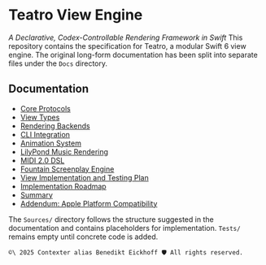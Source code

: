 # Teatro View Engine
*A Declarative, Codex-Controllable Rendering Framework in Swift*
This repository contains the specification for Teatro, a modular Swift 6 view engine. The original long-form documentation has been split into separate files under the `Docs` directory.
## Documentation
- [Core Protocols](Docs/CoreProtocols/README.md)
- [View Types](Docs/ViewTypes/README.md)
- [Rendering Backends](Docs/RenderingBackends/README.md)
- [CLI Integration](Docs/CLIIntegration/README.md)
- [Animation System](Docs/AnimationSystem/README.md)
- [LilyPond Music Rendering](Docs/LilyPondMusicRendering/README.md)
- [MIDI 2.0 DSL](Docs/MIDI20DSL/README.md)
- [Fountain Screenplay Engine](Docs/FountainScreenplayEngine/README.md)
- [View Implementation and Testing Plan](Docs/ViewImplementationPlan/README.md)
- [Implementation Roadmap](Docs/ImplementationPlan/README.md)
- [Summary](Docs/Summary/README.md)
- [Addendum: Apple Platform Compatibility](Docs/Addendum/README.md)

The `Sources/` directory follows the structure suggested in the documentation and contains placeholders for implementation. `Tests/` remains empty until concrete code is added.

```` text
©\ 2025 Contexter alias Benedikt Eickhoff 🛡️ All rights reserved.
````
